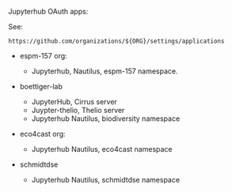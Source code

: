


Jupyterhub OAuth apps:

See:

`https://github.com/organizations/${ORG}/settings/applications`


- espm-157 org:
  * Jupyterhub, Nautilus, espm-157 namespace.
 
- boettiger-lab
  * JupyterHub, Cirrus server
  * Juypter-thelio, Thelio server
  * Jupyterhub Nautilus, biodiversity namespace

- eco4cast org:
  * Jupyterhub Nautilus, eco4cast namespace 

- schmidtdse
  * Jupyterhub Nautilus, schmidtdse namespace



